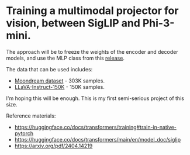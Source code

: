 # Training a multimodal projector for vision, between SigLIP and Phi-3-mini.

The approach will be to freeze the weights of the encoder and decoder models,
and use the MLP class from this [release](https://huggingface.co/qresearch/llama-3-vision-alpha/).

The data that can be used includes:
- [Moondream dataset](https://huggingface.co/datasets/vikhyatk/lnqa) - 303K samples.
- [LLaVA-Instruct-150K](https://huggingface.co/datasets/liuhaotian/LLaVA-Instruct-150K) - 150K samples.

I'm hoping this will be enough. This is my first semi-serious project of this size.


Reference materials:
- https://huggingface.co/docs/transformers/training#train-in-native-pytorch
- https://huggingface.co/docs/transformers/main/en/model_doc/siglip
- https://arxiv.org/pdf/2404.14219